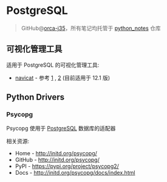 # PostgreSQL
> GitHub@[orca-j35](https://github.com/orca-j35)，所有笔记均托管于 [python_notes](https://github.com/orca-j35/python_notes) 仓库

## 可视化管理工具

适用于 PostgreSQL 的可视化管理工具:

- [navicat](https://www.navicat.com.cn/) - 参考 [1](https://github.com/Deltafox79/Navicat_Keygen) , [2](https://www.jianshu.com/p/5f693b4c9468?mType=Group) (目前适用于 12.1 版)



## Python Drivers

### Psycopg 

Psycopg 使用于 [PostgreSQL](https://www.postgresql.org/) 数据库的适配器

相关资源:

- Home - http://initd.org/psycopg/
- GitHub - http://initd.org/psycopg/
- PyPI - https://pypi.org/project/psycopg2/
- Docs - http://initd.org/psycopg/docs/index.html